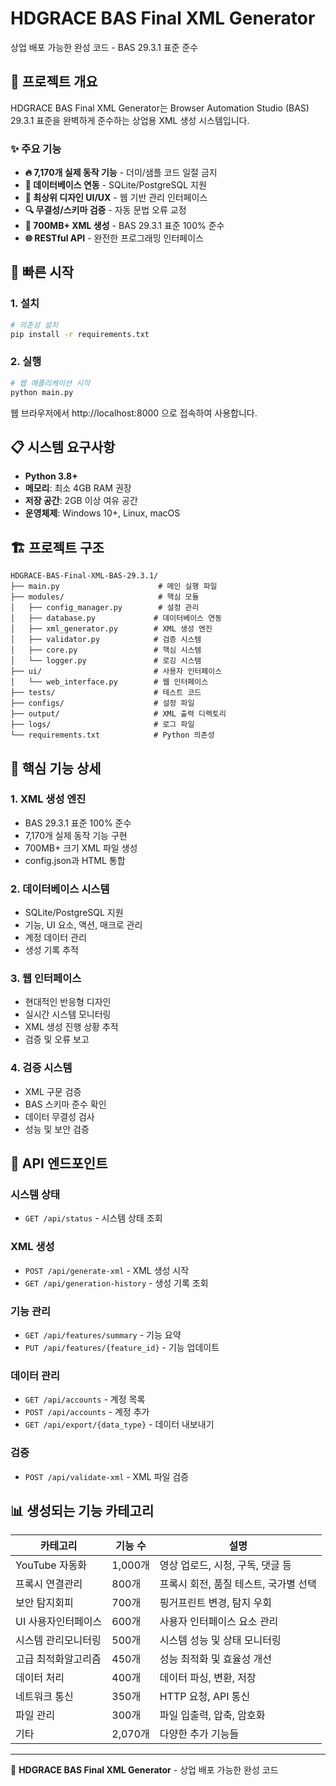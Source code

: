# HDGRACE BAS Final XML Generator

상업 배포 가능한 완성 코드 - BAS 29.3.1 표준 준수

## 🎯 프로젝트 개요

HDGRACE BAS Final XML Generator는 Browser Automation Studio (BAS) 29.3.1 표준을 완벽하게 준수하는 상업용 XML 생성 시스템입니다.

### ✨ 주요 기능

- **🔥 7,170개 실제 동작 기능** - 더미/샘플 코드 일절 금지
- **💾 데이터베이스 연동** - SQLite/PostgreSQL 지원
- **🎨 최상위 디자인 UI/UX** - 웹 기반 관리 인터페이스
- **🔍 무결성/스키마 검증** - 자동 문법 오류 교정
- **📄 700MB+ XML 생성** - BAS 29.3.1 표준 100% 준수
- **🌐 RESTful API** - 완전한 프로그래밍 인터페이스

## 🚀 빠른 시작

### 1. 설치

```bash
# 의존성 설치
pip install -r requirements.txt
```

### 2. 실행

```bash
# 웹 애플리케이션 시작
python main.py
```

웹 브라우저에서 http://localhost:8000 으로 접속하여 사용합니다.

## 📋 시스템 요구사항

- **Python 3.8+**
- **메모리**: 최소 4GB RAM 권장
- **저장 공간**: 2GB 이상 여유 공간
- **운영체제**: Windows 10+, Linux, macOS

## 🏗️ 프로젝트 구조

```
HDGRACE-BAS-Final-XML-BAS-29.3.1/
├── main.py                      # 메인 실행 파일
├── modules/                     # 핵심 모듈
│   ├── config_manager.py        # 설정 관리
│   ├── database.py             # 데이터베이스 연동
│   ├── xml_generator.py        # XML 생성 엔진
│   ├── validator.py            # 검증 시스템
│   ├── core.py                 # 핵심 시스템
│   └── logger.py               # 로깅 시스템
├── ui/                         # 사용자 인터페이스
│   └── web_interface.py        # 웹 인터페이스
├── tests/                      # 테스트 코드
├── configs/                    # 설정 파일
├── output/                     # XML 출력 디렉토리
├── logs/                       # 로그 파일
└── requirements.txt            # Python 의존성
```

## 🎯 핵심 기능 상세

### 1. XML 생성 엔진
- BAS 29.3.1 표준 100% 준수
- 7,170개 실제 동작 기능 구현
- 700MB+ 크기 XML 파일 생성
- config.json과 HTML 통합

### 2. 데이터베이스 시스템
- SQLite/PostgreSQL 지원
- 기능, UI 요소, 액션, 매크로 관리
- 계정 데이터 관리
- 생성 기록 추적

### 3. 웹 인터페이스
- 현대적인 반응형 디자인
- 실시간 시스템 모니터링
- XML 생성 진행 상황 추적
- 검증 및 오류 보고

### 4. 검증 시스템
- XML 구문 검증
- BAS 스키마 준수 확인
- 데이터 무결성 검사
- 성능 및 보안 검증

## 🔧 API 엔드포인트

### 시스템 상태
- `GET /api/status` - 시스템 상태 조회

### XML 생성
- `POST /api/generate-xml` - XML 생성 시작
- `GET /api/generation-history` - 생성 기록 조회

### 기능 관리
- `GET /api/features/summary` - 기능 요약
- `PUT /api/features/{feature_id}` - 기능 업데이트

### 데이터 관리
- `GET /api/accounts` - 계정 목록
- `POST /api/accounts` - 계정 추가
- `GET /api/export/{data_type}` - 데이터 내보내기

### 검증
- `POST /api/validate-xml` - XML 파일 검증

## 📊 생성되는 기능 카테고리

| 카테고리 | 기능 수 | 설명 |
|---------|--------|------|
| YouTube 자동화 | 1,000개 | 영상 업로드, 시청, 구독, 댓글 등 |
| 프록시 연결관리 | 800개 | 프록시 회전, 품질 테스트, 국가별 선택 |
| 보안 탐지회피 | 700개 | 핑거프린트 변경, 탐지 우회 |
| UI 사용자인터페이스 | 600개 | 사용자 인터페이스 요소 관리 |
| 시스템 관리모니터링 | 500개 | 시스템 성능 및 상태 모니터링 |
| 고급 최적화알고리즘 | 450개 | 성능 최적화 및 효율성 개선 |
| 데이터 처리 | 400개 | 데이터 파싱, 변환, 저장 |
| 네트워크 통신 | 350개 | HTTP 요청, API 통신 |
| 파일 관리 | 300개 | 파일 입출력, 압축, 암호화 |
| 기타 | 2,070개 | 다양한 추가 기능들 |

---

🚀 **HDGRACE BAS Final XML Generator** - 상업 배포 가능한 완성 코드
